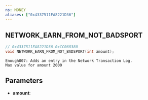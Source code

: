 ```yaml
---
ns: MONEY
aliases: ["0x4337511FA8221D36"]
---
```

## NETWORK_EARN_FROM_NOT_BADSPORT

```c
// 0x4337511FA8221D36 0xCC068380
void NETWORK_EARN_FROM_NOT_BADSPORT(int amount);
```

```
Enough007: Adds an entry in the Network Transaction Log.  
Max value for amount 2000  
```

## Parameters
* **amount**: 


